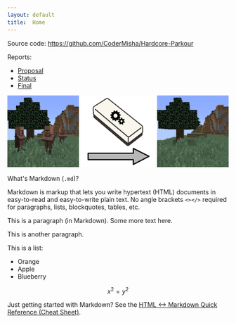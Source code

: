 ```yaml
---
layout: default
title:  Home
---
```


Source code: https://github.com/CoderMisha/Hardcore-Parkour

Reports:

- [Proposal](proposal.html)
- [Status](status.html)
- [Final](final.html)

<img src="assets/Before_After_Eraser.png" alt="Villager Eraser Before After">

What's Markdown (`.md`)?

Markdown is markup that lets you write hypertext (HTML) documents
in easy-to-read and easy-to-write plain text.
No angle brackets `<></>` required for
paragraphs, lists, blockquotes, tables, etc.


This is a paragraph (in Markdown). Some more
text here.

This is another paragraph.

This is a list:

- Orange
- Apple
- Blueberry

$$x^2 = y^2$$


Just getting started with Markdown?
See the [HTML <-> Markdown Quick Reference (Cheat Sheet)][quickref].


[quickref]: https://github.com/mundimark/quickrefs/blob/master/HTML.md
